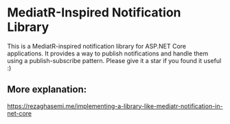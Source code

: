# MediatR-Inspired Notification Library
This is a MediatR-inspired notification library for ASP.NET Core applications. 
It provides a way to publish notifications and handle them using a publish-subscribe pattern.
Please give it a star if you found it useful :)
## More explanation: 

https://rezaghasemi.me/implementing-a-library-like-mediatr-notification-in-net-core
 
